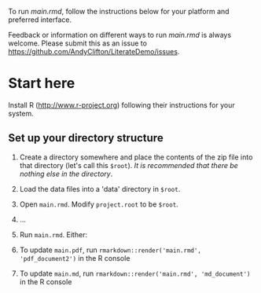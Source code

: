 

To run _main.rmd_, follow the instructions below for your platform and preferred interface.

Feedback or information on different ways to run _main.rmd_ is always welcome. Please submit this as an issue to https://github.com/AndyClifton/LiterateDemo/issues.

# Start here
Install R (<http://www.r-project.org>) following their instructions for your system.

## Set up your directory structure
1. Create a directory somewhere and place the contents of the zip file into that directory (let's call this `$root`). *It is recommended that there be nothing else in the directory*.
2. Load the data files into a 'data' directory in `$root`.

1. Open `main.rmd`. Modify `project.root` to be `$root`.
2. ...
3. Run `main.rmd`. Either:
  1. To update `main.pdf`, run `rmarkdown::render('main.rmd', 'pdf_document2')` in the R console
  2. To update `main.md`, run `rmarkdown::render('main.rmd', 'md_document')` in the R console

